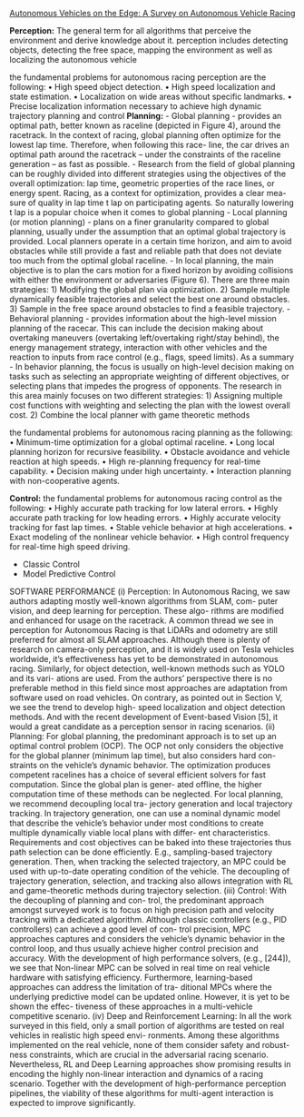 [Autonomous Vehicles on the Edge: A Survey on Autonomous Vehicle Racing](Autonomous_Vehicles_on_the_Edge_A_Survey_on_Autonomous_Vehicle_Racing.pdf)

**Perception:** 
The general term for all algorithms that perceive the environment and derive knowledge about it. perception includes detecting objects, detecting the free space, mapping the environment as well as localizing the autonomous vehicle

the fundamental problems for autonomous racing perception are the following: 
	• High speed object detection. 
	• High speed localization and state estimation. 
	• Localization on wide areas without specific landmarks. 
	• Precise localization information necessary to achieve high dynamic trajectory planning and control
**Planning:** 
	- Global planning 
		- provides an optimal path, better known as raceline (depicted in Figure 4), around the racetrack. In the context of racing, global planning often optimize for the lowest lap time. Therefore, when following this race- line, the car drives an optimal path around the racetrack – under the constraints of the raceline generation – as fast as possible.
		- Research from the field of global planning can be roughly divided into different strategies using the objectives of the overall optimization: lap time, geometric properties of the race lines, or energy spent. Racing, as a context for optimization, provides a clear mea- sure of quality in lap time t lap on participating agents. So naturally lowering t lap is a popular choice when it comes to global planning
	- Local planning (or motion planning) 
		- plans on a finer granularity compared to global planning, usually under the assumption that an optimal global trajectory is provided. Local planners operate in a certain time horizon, and aim to avoid obstacles while still provide a fast and reliable path that does not deviate too much from the optimal global raceline.
		- In local planning, the main objective is to plan the cars motion for a fixed horizon by avoiding collisions with either the environment or adversaries (Figure 6). There are three main strategies: 
			1) Modifying the global plan via optimization. 
			2) Sample multiple dynamically feasible trajectories and select the best one around obstacles. 
			3) Sample in the free space around obstacles to find a feasible trajectory.
	- Behavioral planning 
		- provides information about the high-level mission planning of the racecar. This can include the decision making about overtaking maneuvers (overtaking left/overtaking right/stay behind), the energy management strategy, interaction with other vehicles and the reaction to inputs from race control (e.g., flags, speed limits). As a summary
		- In behavior planning, the focus is usually on high-level decision making on tasks such as selecting an appropriate weighting of different objectives, or selecting plans that impedes the progress of opponents. The research in this area mainly focuses on two different strategies: 
			1) Assigning multiple cost functions with weighting and selecting the plan with the lowest overall cost. 
			2) Combine the local planner with game theoretic methods

the fundamental problems for autonomous racing planning as the following: 
	• Minimum-time optimization for a global optimal raceline. 
	• Long local planning horizon for recursive feasibility. 
	• Obstacle avoidance and vehicle reaction at high speeds. 
	• High re-planning frequency for real-time capability. 
	• Decision making under high uncertainty. • Interaction planning with non-cooperative agents.

**Control:**
the fundamental problems for autonomous racing control as the following: 
	• Highly accurate path tracking for low lateral errors. 
	• Highly accurate path tracking for low heading errors. 
	• Highly accurate velocity tracking for fast lap times. 
	• Stable vehicle behavior at high accelerations. 
	• Exact modeling of the nonlinear vehicle behavior. 
	• High control frequency for real-time high speed driving.

- Classic Control
- Model Predictive Control



SOFTWARE PERFORMANCE 
(i) Perception: In Autonomous Racing, we saw authors adapting mostly well-known algorithms from SLAM, com- puter vision, and deep learning for perception. These algo- rithms are modified and enhanced for usage on the racetrack. A common thread we see in perception for Autonomous Racing is that LiDARs and odometry are still preferred for almost all SLAM approaches. Although there is plenty of research on camera-only perception, and it is widely used on Tesla vehicles worldwide, it’s effectiveness has yet to be demonstrated in autonomous racing. Similarly, for object detection, well-known methods such as YOLO and its vari- ations are used. From the authors’ perspective there is no preferable method in this field since most approaches are adaptation from software used on road vehicles. On contrary, as pointed out in Section V, we see the trend to develop high- speed localization and object detection methods. And with the recent development of Event-based Vision [5], it would a great candidate as a perception sensor in racing scenarios. (ii) Planning: For global planning, the predominant approach is to set up an optimal control problem (OCP). The OCP not only considers the objective for the global planner (minimum lap time), but also considers hard con- straints on the vehicle’s dynamic behavior. The optimization produces competent racelines has a choice of several efficient solvers for fast computation. Since the global plan is gener- ated offline, the higher computation time of these methods can be neglected. For local planning, we recommend decoupling local tra- jectory generation and local trajectory tracking. In trajectory generation, one can use a nominal dynamic model that describe the vehicle’s behavior under most conditions to create multiple dynamically viable local plans with differ- ent characteristics. Requirements and cost objectives can be baked into these trajectories thus path selection can be done efficiently. E.g., sampling-based trajectory generation. Then, when tracking the selected trajectory, an MPC could be used with up-to-date operating condition of the vehicle. The decoupling of trajectory generation, selection, and tracking also allows integration with RL and game-theoretic methods during trajectory selection. (iii) Control: With the decoupling of planning and con- trol, the predominant approach amongst surveyed work is to focus on high precision path and velocity tracking with a dedicated algorithm. Although classic controllers (e.g., PID controllers) can achieve a good level of con- trol precision, MPC approaches captures and considers the vehicle’s dynamic behavior in the control loop, and thus usually achieve higher control precision and accuracy. With the development of high performance solvers, (e.g., [244]), we see that Non-linear MPC can be solved in real time on real vehicle hardware with satisfying efficiency. Furthermore, learning-based approaches can address the limitation of tra- ditional MPCs where the underlying predictive model can be updated online. However, it is yet to be shown the effec- tiveness of these approaches in a multi-vehicle competitive scenario. (iv) Deep and Reinforcement Learning: In all the work surveyed in this field, only a small portion of algorithms are tested on real vehicles in realistic high speed envi- ronments. Among these algorithms implemented on the real vehicle, none of them consider safety and robust- ness constraints, which are crucial in the adversarial racing scenario. Nevertheless, RL and Deep Learning approaches show promising results in encoding the highly non-linear interaction and dynamics of a racing scenario. Together with the development of high-performance perception pipelines, the viability of these algorithms for multi-agent interaction is expected to improve significantly.

